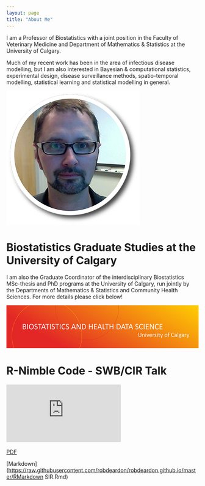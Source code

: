 ```yaml
---
layout: page
title: "About Me"
---
```


I am a Professor of Biostatistics with a joint position in the Faculty of Veterinary Medicine and Department of Mathematics & Statistics at the University of Calgary. 

Much of my recent work has been in the area of infectious disease modelling, but I am also interested in Bayesian & computational statistics, experimental design, disease surveillance methods, spatio-temporal modelling, statistical learning and statistical modelling in general. 


![HeadShot](https://raw.githubusercontent.com/robdeardon/robdeardon.github.io/master/RobHeadshot.png)


# Biostatistics Graduate Studies at the University of Calgary

I am also the Graduate Coordinator of the interdisciplinary Biostatistics MSc-thesis and PhD programs at the University of Calgary, run jointly by the Departments of Mathematics & Statistics and Community Health Sciences. For more details please click below!


[![Foo](https://raw.githubusercontent.com/robdeardon/robdeardon.github.io/master/header3.png)](https://obrieniph.ucalgary.ca/groups/university-calgary-biostatistics-centre)



# R-Nimble Code - SWB/CIR Talk

[![Foo](https://raw.githubusercontent.com/robdeardon/robdeardon.github.io/master/RMarkdown-SIR.pdf)](https://raw.githubusercontent.com/robdeardon/robdeardon.github.io/master/RMarkdown-SIR.pdf)

[PDF](https://raw.githubusercontent.com/robdeardon/robdeardon.github.io/master/RMarkdown-SIR.pdf)

[Markdown](https://raw.githubusercontent.com/robdeardon/robdeardon.github.io/master/RMarkdown SIR.Rmd)
